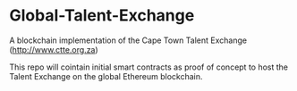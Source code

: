 # Global-Talent-Exchange
A blockchain implementation of the Cape Town Talent Exchange (http://www.ctte.org.za)

This repo will cointain initial smart contracts as proof of concept to host the Talent Exchange on the global Ethereum blockchain.
